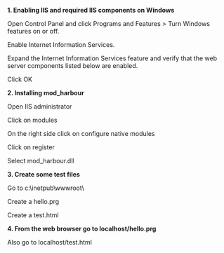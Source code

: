 **1. Enabling IIS and required IIS components on Windows**

Open Control Panel and click Programs and Features > Turn Windows features on or off.

Enable Internet Information Services.

Expand the Internet Information Services feature and verify that the web server components listed below are enabled.

Click OK

**2. Installing mod_harbour**

Open IIS administrator

Click on modules

On the right side click on configure native modules

Click on register

Select mod_harbour.dll

**3. Create some test files**

Go to c:\inetpub\wwwroot\ 

Create a hello.prg

Create a test.html

**4. From the web browser go to localhost/hello.prg**

Also go to localhost/test.html
